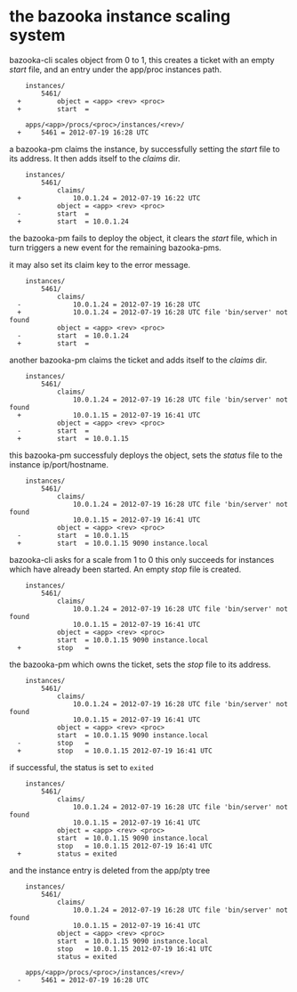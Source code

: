 
the bazooka instance scaling system
===================================

bazooka-cli scales object from 0 to 1, this creates a ticket with an empty
*start* file, and an entry under the app/proc instances path.

        instances/
            5461/
      +         object = <app> <rev> <proc>
      +         start  =

        apps/<app>/procs/<proc>/instances/<rev>/
      +     5461 = 2012-07-19 16:28 UTC

a bazooka-pm claims the instance, by successfully setting the *start* file to
its address. It then adds itself to the *claims* dir.

        instances/
            5461/
                claims/
      +             10.0.1.24 = 2012-07-19 16:22 UTC
                object = <app> <rev> <proc>
      -         start  =
      +         start  = 10.0.1.24

the bazooka-pm fails to deploy the object, it clears the *start* file, which in
turn triggers a new event for the remaining bazooka-pms.

it may also set its claim key to the error message.

        instances/
            5461/
                claims/
      -             10.0.1.24 = 2012-07-19 16:28 UTC
      +             10.0.1.24 = 2012-07-19 16:28 UTC file 'bin/server' not found
                object = <app> <rev> <proc>
      -         start  = 10.0.1.24
      +         start  =

another bazooka-pm claims the ticket and adds itself to the *claims* dir.

        instances/
            5461/
                claims/
                    10.0.1.24 = 2012-07-19 16:28 UTC file 'bin/server' not found
      +             10.0.1.15 = 2012-07-19 16:41 UTC
                object = <app> <rev> <proc>
      -         start  =
      +         start  = 10.0.1.15

this bazooka-pm successfuly deploys the object, sets the *status* file to the
instance ip/port/hostname.

        instances/
            5461/
                claims/
                    10.0.1.24 = 2012-07-19 16:28 UTC file 'bin/server' not found
                    10.0.1.15 = 2012-07-19 16:41 UTC
                object = <app> <rev> <proc>
      -         start  = 10.0.1.15
      +         start  = 10.0.1.15 9090 instance.local
  
bazooka-cli asks for a scale from 1 to 0 this only succeeds for instances which
have already been started. An empty *stop* file is created.

        instances/
            5461/
                claims/
                    10.0.1.24 = 2012-07-19 16:28 UTC file 'bin/server' not found
                    10.0.1.15 = 2012-07-19 16:41 UTC
                object = <app> <rev> <proc>
                start  = 10.0.1.15 9090 instance.local
      +         stop   =

the bazooka-pm which owns the ticket, sets the *stop* file to its address.

        instances/
            5461/
                claims/
                    10.0.1.24 = 2012-07-19 16:28 UTC file 'bin/server' not found
                    10.0.1.15 = 2012-07-19 16:41 UTC
                object = <app> <rev> <proc>
                start  = 10.0.1.15 9090 instance.local
      -         stop   =
      +         stop   = 10.0.1.15 2012-07-19 16:41 UTC

if successful, the status is set to `exited`

        instances/
            5461/
                claims/
                    10.0.1.24 = 2012-07-19 16:28 UTC file 'bin/server' not found
                    10.0.1.15 = 2012-07-19 16:41 UTC
                object = <app> <rev> <proc>
                start  = 10.0.1.15 9090 instance.local
                stop   = 10.0.1.15 2012-07-19 16:41 UTC
      +         status = exited

and the instance entry is deleted from the app/pty tree

        instances/
            5461/
                claims/
                    10.0.1.24 = 2012-07-19 16:28 UTC file 'bin/server' not found
                    10.0.1.15 = 2012-07-19 16:41 UTC
                object = <app> <rev> <proc>
                start  = 10.0.1.15 9090 instance.local
                stop   = 10.0.1.15 2012-07-19 16:41 UTC
                status = exited

        apps/<app>/procs/<proc>/instances/<rev>/
      -     5461 = 2012-07-19 16:28 UTC

